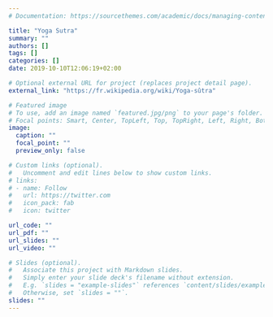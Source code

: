 ```yaml
---
# Documentation: https://sourcethemes.com/academic/docs/managing-content/

title: "Yoga Sutra"
summary: ""
authors: []
tags: []
categories: []
date: 2019-10-10T12:06:19+02:00

# Optional external URL for project (replaces project detail page).
external_link: "https://fr.wikipedia.org/wiki/Yoga-sûtra"

# Featured image
# To use, add an image named `featured.jpg/png` to your page's folder.
# Focal points: Smart, Center, TopLeft, Top, TopRight, Left, Right, BottomLeft, Bottom, BottomRight.
image:
  caption: ""
  focal_point: ""
  preview_only: false

# Custom links (optional).
#   Uncomment and edit lines below to show custom links.
# links:
# - name: Follow
#   url: https://twitter.com
#   icon_pack: fab
#   icon: twitter

url_code: ""
url_pdf: ""
url_slides: ""
url_video: ""

# Slides (optional).
#   Associate this project with Markdown slides.
#   Simply enter your slide deck's filename without extension.
#   E.g. `slides = "example-slides"` references `content/slides/example-slides.md`.
#   Otherwise, set `slides = ""`.
slides: ""
---
```

